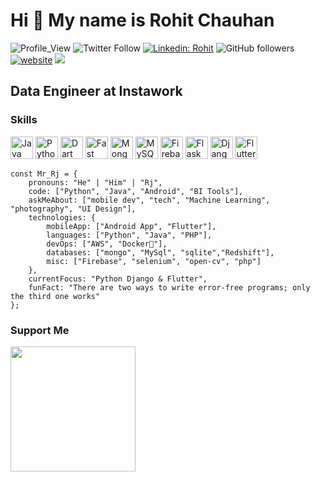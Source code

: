 Hi 👋 My name is Rohit Chauhan
==============================
![Profile_View](https://gpvc.arturio.dev/Rj-Innocent-Coder)
![Twitter Follow](https://img.shields.io/twitter/follow/innocent_coder?label=Follow)
[![Linkedin: Rohit](https://img.shields.io/badge/-Rohit-blue?style=flat-square&logo=Linkedin&logoColor=white&link=https://www.linkedin.com/in/rj-chauhan/)](https://www.linkedin.com/in/anmol-p-singh/)
![GitHub followers](https://img.shields.io/github/followers/Rj-Innocent-Coder?label=Follow&style=social)
[![website](https://img.shields.io/badge/Website-46a2f1.svg?&style=flat-square&logo=Google-Chrome&logoColor=white&link=https://knightdevs.com/)](https://rj.hashnode.dev/)
![](https://visitor-badge.glitch.me/badge?page_id=Rj-Innocent-Coder)

Data Engineer at Instawork
--------------------------

### Skills

<p align="left">
<a href="https://www.oracle.com/java/" target="_blank" rel="noreferrer"><img src="https://raw.githubusercontent.com/danielcranney/readme-generator/main/public/icons/skills/java-colored.svg" width="36" height="36" alt="Java" /></a>
<a href="https://www.python.org/" target="_blank" rel="noreferrer"><img src="https://raw.githubusercontent.com/danielcranney/readme-generator/main/public/icons/skills/python-colored.svg" width="36" height="36" alt="Python" /></a>
<a href="https://dart.dev/" target="_blank" rel="noreferrer"><img src="https://raw.githubusercontent.com/danielcranney/readme-generator/main/public/icons/skills/dart-colored.svg" width="36" height="36" alt="Dart" /></a>
<a href="https://fastapi.tiangolo.com/" target="_blank" rel="noreferrer"><img src="https://raw.githubusercontent.com/danielcranney/readme-generator/main/public/icons/skills/fastapi-colored.svg" width="36" height="36" alt="Fast API" /></a>
<a href="https://www.mongodb.com/" target="_blank" rel="noreferrer"><img src="https://raw.githubusercontent.com/danielcranney/readme-generator/main/public/icons/skills/mongodb-colored.svg" width="36" height="36" alt="MongoDB" /></a>
<a href="https://www.mysql.com/" target="_blank" rel="noreferrer"><img src="https://raw.githubusercontent.com/danielcranney/readme-generator/main/public/icons/skills/mysql-colored.svg" width="36" height="36" alt="MySQL" /></a>
<a href="https://firebase.google.com/" target="_blank" rel="noreferrer"><img src="https://raw.githubusercontent.com/danielcranney/readme-generator/main/public/icons/skills/firebase-colored.svg" width="36" height="36" alt="Firebase" /></a>
<a href="https://flask.palletsprojects.com/en/2.0.x/" target="_blank" rel="noreferrer"><img src="https://raw.githubusercontent.com/danielcranney/readme-generator/main/public/icons/skills/flask-colored.svg" width="36" height="36" alt="Flask" /></a>
<a href="https://www.djangoproject.com/" target="_blank" rel="noreferrer"><img src="https://raw.githubusercontent.com/danielcranney/readme-generator/main/public/icons/skills/django-colored.svg" width="36" height="36" alt="Django" /></a>
<a href="https://flutter.dev/" target="_blank" rel="noreferrer"><img src="https://raw.githubusercontent.com/danielcranney/readme-generator/main/public/icons/skills/flutter-colored.svg" width="36" height="36" alt="Flutter" /></a>
</p>

```About Me
const Mr_Rj = {
    pronouns: "He" | "Him" | "Rj",
    code: ["Python", "Java", "Android", "BI Tools"],
    askMeAbout: ["mobile dev", "tech", "Machine Learning", "photography", "UI Design"],
    technologies: {
        mobileApp: ["Android App", "Flutter"],
        languages: ["Python", "Java", "PHP"],
        devOps: ["AWS", "Docker🐳"],
        databases: ["mongo", "MySql", "sqlite","Redshift"],
        misc: ["Firebase", "selenium", "open-cv", "php"]
    },
    currentFocus: "Python Django & Flutter",
    funFact: "There are two ways to write error-free programs; only the third one works"
};
```

### Support Me

<a href="https://www.buymeacoffee.com/rjchauhan"><img src="https://cdn.buymeacoffee.com/buttons/v2/default-yellow.png" width="200" /></a>
